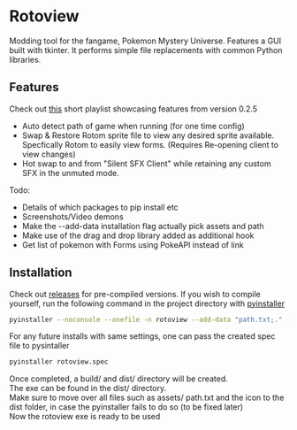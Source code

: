 
# Rotoview
Modding tool for the fangame, Pokemon Mystery Universe. Features a GUI built with tkinter.
It performs simple file replacements with common Python libraries.

## Features
Check out [this](https://www.youtube.com/watch?v=ygGPIg310BU&list=PLfWszzdLIYzkFRJujJusHGLTQFE7I8Rdp&index=1) short playlist showcasing features from version 0.2.5
- Auto detect path of game when running (for one time config)
- Swap & Restore Rotom sprite file to view any desired sprite available. Specfically Rotom to easily view forms. (Requires Re-opening client to view changes)
- Hot swap to and from "Silent SFX Client" while retaining any custom SFX in the unmuted mode.


Todo:
- Details of which packages to pip install etc
- Screenshots/Video demons
- Make the --add-data installation flag actually pick assets and path
- Make use of the drag and drop library added as additional hook
- Get list of pokemon with Forms using PokeAPI instead of link


## Installation

Check out [releases]() for pre-compiled versions.
If you wish to compile yourself, run the following command in the project directory with [pyinstaller](https://pypi.org/project/pyinstaller/)

```bash
pyinstaller --noconsole --onefile -n rotoview --add-data "path.txt;." --additional-hooks-dir=. --icon=rotoview.ico main.py
```
For any future installs with same settings, one can pass the created spec file to pysintaller
```bash
pyinstaller rotoview.spec
```

Once completed, a build/ and dist/ directory will be created.\
The exe can be found in the dist/ directory.\
Make sure to move over all files such as assets/ path.txt and the icon to the dist folder, in case the pyinstaller fails to do so (to be fixed later)\
Now the rotoview exe is ready to be used